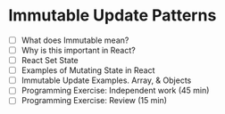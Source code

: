 # Immutable Update Patterns

- [ ] What does Immutable mean?
- [ ] Why is this important in React?
- [ ] React Set State 
- [ ] Examples of Mutating State in React
- [ ] Immutable Update Examples. Array, & Objects
- [ ] Programming Exercise: Independent work (45 min)
- [ ] Programming Exercise: Review (15 min)